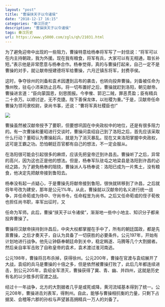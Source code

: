 ```yaml
---
layout: "post"
title: "曹操挟天子以令诸侯"
date: "2018-12-17 16:15"
categories: "秦汉历史"
description: "曹操挟天子以令诸侯"
tags: 秦汉历史
url: https://www.y5000.com/zgls/qh/21031.html
---
```






为了避免迎帝中出现的一些阻力，曹操特意给杨奉将军写了一封信说：“将军可以在内主持朝政，我为外援。现在我有粮食，将军有兵，大家可以有无相通，取长补短。”表示他是非常愿意与杨奉合作。杨奉觉得，真的与曹操打起来，自己一定不是曹操的对手，就让献帝授建德将军给曹操，六月迁镇东将军，封费亭侯。

这时，争夺徐州的刘备和袁术因遭到吕布的袭击，也转向投奔曹操。刘备被任命为豫州牧，驻屯小沛来防止吕布。将一切布置好之后，曹操就赶到洛阳，朝见献帝。曹操进言道：“臣向蒙国恩，刻思图报。今李傕、郭汜二贼，罪恶贯盈；臣有精兵二十余万。以顺讨逆，无不克捷。陛下善保龙体，以社稷为重。”于是，汉献帝任命曹操为领司隶校尉，录尚书事，还说：“曹将军真社稷臣也!”

![](https://img.y5000.com/uploads/allimg/170505/8-1F505093U3263.jpg)

曹操虽然被汉献帝授予了要职，但要想巩固在中央政权中的地位，还是有很多阻力的。有一次曹操和董昭进行交谈时，曹操问袁绍自己到了洛阳之后，首先应该采取什么行动？董昭认为曹操起兵，就是为了消灭暴乱。现在又来洛阳掌握中央政权，这可是王霸之功。恐怕朝廷百官都有自己的想法，不一定会服从。

在洛阳很可能会引起很多的麻烦，应该先把皇帝迁到许昌去。曹操听了之后，异常的高兴，因为这也正是他的想法。但是，杨奉军队驻屯之地梁县是洛阳到许昌的必经之路，为了避免杨奉的阻挠，曹操派人与杨奉说：洛阳已成为一片焦土，没有粮食，他决定先把献帝接到鲁阳去。

杨奉没有起一点疑心，于是曹操先将献帝接到鲁阳，很快就转移到了许昌，之后就将年号改为建安，那年是公元1%年。从此，曹操就以汉献帝的名义进行统一战争，并任命荀或为侍中、守尚书令，任命程昱为尚书。之后又任命荀或的侄子荀攸也担任尚书职，率军出征时，又

任命为军师。此后，曹操“挟天子以令诸侯”，渐渐地一些中小地主、知识分子都来投奔曹操了。

曹操将汉献帝挟持到许昌后，中央大权都掌握在手中了，所有的朝廷国政，都是先禀曹操，之后才奏天子，自认为具备了一切获胜的必要条件。公元197年，开始有计划地进行战争。他先让钟繇奉朝廷命到关中，稳定韩遂、马腾等几个大割据者。然后亲自率军击败了自称皇帝的袁术，袁术渡过淮河南逃。

公元198年，曹操将吕布杀掉，获得徐州。公元200年，曹操在官渡与袁绍展开了大战，袁绍的兵马是曹操的十倍之多，但是依然被曹操打败了，此后几年都连续进击，到公元205年，袁绍全军溃灭，曹操获得了冀、青、幽、并四州，这就是历史有名的以少胜多的官渡之战。

经过十一年战争，北方的大割据者几乎是或死或降，黄河流域基本得到了统一。公元208年，曹操进击刘表军，得荆州。自此，能够与曹操相抗衡的力量，只剩下占据吴、会稽等六郡的孙权与声望甚高拥精兵一万人的刘备了。
